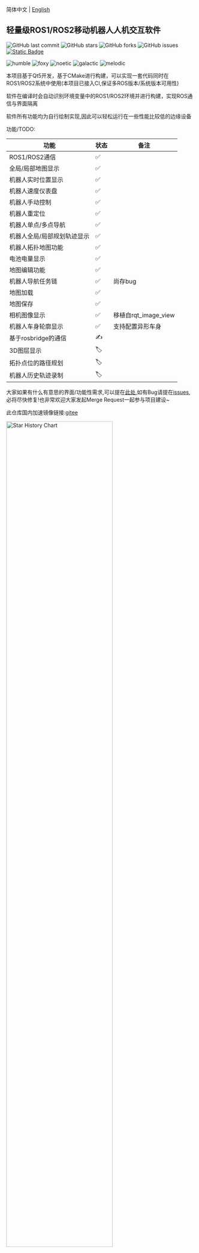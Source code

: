 <!--
 * @Author: chengyangkj chengyangkj@qq.com
 * @Date: 2023-09-02 07:23:43
 * @LastEditors: chengyangkj chengyangkj@qq.com
 * @LastEditTime: 2023-10-06 14:03:03
 * @FilePath: /ROS2_Qt5_Gui_App/README.md
-->
简体中文 | [English](./README_en.md)
## 轻量级ROS1/ROS2移动机器人人机交互软件

![GitHub last commit](https://img.shields.io/github/last-commit/chengyangkj/Ros_Qt5_Gui_App?style=flat-square)
![GitHub stars](https://img.shields.io/github/stars/chengyangkj/Ros_Qt5_Gui_App?style=flat-square)
![GitHub forks](https://img.shields.io/github/forks/chengyangkj/Ros_Qt5_Gui_App?style=flat-square)
![GitHub issues](https://img.shields.io/github/issues/chengyangkj/Ros_Qt5_Gui_App?style=flat-square)
<a href="http://qm.qq.com/cgi-bin/qm/qr?_wv=1027&k=mvzoO6tJQtu0ZQYa_itHW7JrT0i4OCdK&authKey=exOT53pUpRG85mwuSMstWKbLlnrme%2FEuJE0Rt%2Fw6ONNvfHqftoWMay03mk1Qi7yv&noverify=0&group_code=797497206">
<img alt="Static Badge" src="https://img.shields.io/badge/QQ%e7%be%a4-797497206-purple">
</a>

![humble](https://github.com/chengyangkj/Ros_Qt5_Gui_App/actions/workflows/ros_humble_build.yaml/badge.svg)
![foxy](https://github.com/chengyangkj/Ros_Qt5_Gui_App/actions/workflows/ros_foxy_build.yaml/badge.svg)
![noetic](https://github.com/chengyangkj/Ros_Qt5_Gui_App/actions/workflows/ros_noetic_build.yaml/badge.svg)
![galactic](https://github.com/chengyangkj/Ros_Qt5_Gui_App/actions/workflows/ros_galactic_build.yaml/badge.svg)
![melodic](https://github.com/chengyangkj/Ros_Qt5_Gui_App/actions/workflows/ros_melodic_build.yaml/badge.svg)


<!-- 
<a href="https://www.bilibili.com/video/BV14h4y1w7TC">
<img alt="Static Badge" src="https://img.shields.io/badge/%E8%A7%86%E9%A2%91%E6%95%99%E7%A8%8B-208647">
</a>
<a href="https://www.bilibili.com/video/BV11h4y1y74H">
<img alt="Static Badge" src="https://img.shields.io/badge/Linux%E9%83%A8%E7%BD%B2%E8%A7%86%E9%A2%91-208647">
</a>
-->


本项目基于Qt5开发，基于CMake进行构建，可以实现一套代码同时在ROS1/ROS2系统中使用(本项目已接入CI,保证多ROS版本/系统版本可用性)

软件在编译时会自动识别环境变量中的ROS1/ROS2环境并进行构建，实现ROS通信与界面隔离

软件所有功能均为自行绘制实现,因此可以轻松运行在一些性能比较低的边缘设备

功能/TODO:
  
| 功能                        | 状态 | 备注                 |
| --------------------------- | ---- | -------------------- |
| ROS1/ROS2通信               | ✅    |                      |
| 全局/局部地图显示           | ✅    |                      |
| 机器人实时位置显示          | ✅    |                      |
| 机器人速度仪表盘            | ✅    |                      |
| 机器人手动控制              | ✅    |                      |
| 机器人重定位                | ✅    |                      |
| 机器人单点/多点导航         | ✅    |                      |
| 机器人全局/局部规划轨迹显示 | ✅    |                      |
| 机器人拓扑地图功能          | ✅    |                      |
| 电池电量显示                | ✅    |                      |
| 地图编辑功能                | ✅    |                      |
| 机器人导航任务链            | ✅    | 尚存bug              |
| 地图加载                    | ✅    |                      |
| 地图保存                    | ✅    |                      |
| 相机图像显示                | ✅    | 移植自rqt_image_view |
| 机器人车身轮廓显示          | ✅    | 支持配置异形车身     |
| 基于rosbridge的通信         | ✍    |                      |
| 3D图层显示                  | 🏷️    |                      |
| 拓扑点位的路径规划          | 🏷️    |                      |
| 机器人历史轨迹录制          | 🏷️    |                      |


大家如果有什么有意思的界面/功能性需求,可以提在[此处](https://github.com/chengyangkj/Ros_Qt5_Gui_App/issues/29),如有Bug请提在[issues](https://github.com/chengyangkj/Ros_Qt5_Gui_App/issues),必将尽快修复!也非常欢迎大家发起Merge Request一起参与项目建设~

此仓库国内加速镜像链接:[gitee](https://gitee.com/chengyangkj/Ros_Qt5_Gui_App)

  <picture>
    <source media="(prefers-color-scheme: dark)" srcset="https://api.star-history.com/svg?repos=chengyangkj/Ros_Qt5_Gui_App&type=Timeline&theme=dark" />
    <source media="(prefers-color-scheme: light)" srcset="https://api.star-history.com/svg?repos=chengyangkj/Ros_Qt5_Gui_App&type=Timeline" />
    <img alt="Star History Chart" src="https://api.star-history.com/svg?repos=chengyangkj/Ros_Qt5_Gui_App&type=Timeline" width="75%" />
  </picture>

## 项目截图

![image.png](./doc/images/main.png)

![image.png](./doc/images/main.gif)

<!-- TOC -->
## 目录

- [一,Release 版本下载使用](#一release-版本下载使用)
- [二,编译](#二编译)
  - [1,环境安装](#1环境安装)
  - [2,克隆/下载本项目:](#2克隆下载本项目)
  - [3,编译项目](#3编译项目)
  - [4,运行项目](#4运行项目)
- [三,IDE配置说明(QtCreator/Vscode)](#三ide配置说明qtcreatorvscode)
    - [3.1 QtCreator打开项目教程](#31-qtcreator打开项目教程)
- [四,使用说明](#四使用说明)
    - [4.1,多机通信配置](#41多机通信配置)
    - [4.2,配置文件](#42配置文件)
    - [4.3,重定位位姿态发布](#43重定位位姿态发布)
    - [4.4,地图编辑](#44地图编辑)
      - [4.4.1 拓扑地图(机器人导航点设置)](#441-拓扑地图机器人导航点设置)
      - [4.4.2 橡皮擦](#442-橡皮擦)
      - [4.4.3 画笔](#443-画笔)
      - [4.4.4 线段绘制](#444-线段绘制)
      - [4.4.5 地图保存](#445-地图保存)
      - [4.4.6 地图加载](#446-地图加载)
    - [4.5,手动控制机器人](#45手动控制机器人)
    - [4.6,速度仪表盘](#46速度仪表盘)
    - [4.7,电池电量显示](#47电池电量显示)
    - [4.8 多点连续导航](#48-多点连续导航)
    - [4.9,相机图片显示](#49相机图片显示)
    - [4.10,机器人车身轮廓显示](#410机器人车身轮廓显示)
- [五,相关链接](#五相关链接)
- [六,相关教程及交流群](#六相关教程及交流群)

<!-- /TOC -->

# 一,Release 版本下载使用

如果您只想使用本软件,并不想了解具体的代码实现,用户可以选择下载编译好的Release版本，不用自行手动编译,下载即用

使用Release版本的前提:==系统ROS环境已安装,并且source到环境变量中==

本仓库使用CI自动生成各平台的Release版本(目前只有X86_64版本,Arm环境需要自行编译),在项目的[Release页面](https://github.com/chengyangkj/Ros_Qt5_Gui_App/releases)下载最新对应ROS版本的Release版本，理论上解压后即可使用。
使用方法:
在终端进入解压后的文件夹路径,执行如下命令:

```
sudo chmod a+x ./ros_qt5_gui_app
./ros_qt5_gui_app
```
如果Release版本下载后使用不了，可以参考[二,编译](#二编译)进行自行编译使用

# 二,编译



>💡 注意，为了保证此项目同时兼容ROS1与ROS2，此项目不使用ROS1/ROS2的catkin_make/colcon构建系统进行够建，而是使用标准CMake进行构建，这也就意味着，本项目不会被ROS自动识别为功能包
可以参考以下教程从0开始构建/运行此项目:

## 1,环境安装 

理论上只需要安装如下基础包就可以编译此项目:

```
sudo apt-get update
sudo apt-get install qtbase5-private-dev libqt5svg5-dev -y
```

如果以上安装后还不行，可以执行如下指令安装全部依赖:

```
sudo apt-get install qtbase5-dev qt5-qmake qtbase5-dev-tools libqt5svg5-dev qtbase5-private-dev libeigen3-dev libgtest-dev -y
```

## 2,克隆/下载本项目:


```
mkdir -p ~/qt_ws
cd ~/qt_ws
git clone https://github.com/chengyangkj/Ros_Qt5_Gui_App
```

note:如果github下载过慢,可以使用以下指令从gitee拉取

```
git clone https://gitee.com/chengyangkj/Ros_Qt5_Gui_App

```

## 3,编译项目

可以手动执行如下命令进行编译(会根据环境变量自动识别ROS1还是ROS2环境):
```
cd ~/qt_ws/ROS2_Qt5_Gui_App
mkdir -p build
cd build
cmake ..
make

```
或者执行如下脚本手动指定ROS版本并进行一键编译:

```
cd ~/qt_ws/ROS2_Qt5_Gui_App

```
ROS1:

```
sh ./build_ros1.sh

```
ROS2

```
sh ./build_ros2.sh
```
## 4,运行项目

```
cd ~/qt_ws/ROS2_Qt5_Gui_App/build
./ros_qt5_gui_app

```

软件配置文件路径(运行一次软件后会自动生成在可执行程序相对路径下)

# 三,IDE配置说明(QtCreator/Vscode)


>💡  此部分为针对新手做的温馨提示,如果你已经是一个ROS/C++/Qt老手,可以跳过此部分


很多ROS初学者学习Qt都存在一个误区:没有搞清楚IDE与编译器的区别，像QtCreator，Vscode，CLion之类的均为IDE（[什么是IDE](https://www.zhihu.com/question/24833708)）
哪怕不用IDE，我们只用文本编辑器也能实现代码的编写(效率很低，没有代码提示)，编写之后使用make指令编译即可
实际上Ubuntu系统默认都自带的有Qt库,就比如前面的[3,编译项目](#3编译项目),并没有要求安装QtCreator,只需要使用apt-get安装一些系统缺失的,没有默认安装的qt库,就能正常编译通过

当然安装QtCreator时也会同时下载一些Qt库,但是他仅仅是下载,如果你没有将下载的库添加到环境变量中(通常也不建议自己将下载的qt库添加到环境变量中,这样需要处理系统默认的qt库与你添加的qt库的冲突问题),所以,在没有额外配置的情况下,虽然下载了QtCreator,但是在编译代码时用的还是系统默认的库.

那么,我们为什么还要去额外下载QtCreator呢?

因为我们需要使用QtCreator去编辑我们的(.ui),(.resource)文件，同时QtCreator还提供了代码提示，代码跳转等功能。但是这些功能，只要是IDE均有这个功能，我们通过Vscode/Clion安装一些插件，也是能够实现这些功能

本项目所有的界面,都是在代码中去手动创建,如果打开代码中的mainwindow.ui可以发现什么都没有,因为所有界面都是代码动态创建添加上去的.

本人在开发本项目的流程为:
 - 使用系统的Qt库,如果需要使用的qt库不存在,则使用apt-get安装即可
 - 所有ui界面均使用代码动态创建,并添加到主窗口中,没有使用qtcreator拖拽生成
 - 项目的开发IDE使用vscode,仅安装了基础的c/c++插件做代码提示
 - 如果需要编辑资源文件(.qrc),手动打开qtcreator,再打开qrc文件进行编辑保存
 - 编译时在终端使用make指令进行编译
 - 运行时在终端使用./ros_qt5_gui_app指令进行运行

可以发现,开发此项目只有需要编辑资源文件时才会用到QtCreator(一般图片添加上去后也不会做频繁的编辑)

虽然本人开发使用的Vscode,但是为了方便部分习惯使用QtCreator做开发的用户,这里介绍下如果使用QtCreator作为IDE开发此项目:

### 3.1 QtCreator打开项目教程

首先需要按照[3,编译项目](#3编译项目)将项目成功编译,如果编译失败,则QtCreator打开后项目不会正常展开

本项目为标准CMake项目,因此按照在QtCreator中打开CMake项目的方式,打开本项目的根目录Cmakelist.txt即可(不区分ROS1/ROS2)

- 1.安装QtCreator

```
sudo apt-get install qtcreator

```
- 2.打开qtcreator

终端输入(必须终端打开):

```
qtcretor
```
打开后选择文件->打开文件或项目:

![image.png](./doc/images/qtcreator/step1.jpg)

接着选择项目==根目录==下的Cmakelist.txt文件,点击打开即可:

![image.png](./doc/images/qtcreator/step2.jpg)

接着会自动识别我们前面编译的build目录,选择config:

![image.png](./doc/images/qtcreator/step3.jpg)

项目成功展开,点击绿色三角形编译并运行:

![image.png](./doc/images/qtcreator/step4.jpg)

# 四,使用说明

### 4.1,多机通信配置

>💡  针对于ROS新手的温馨提示:此项配置,如果是单机使用即本软件运行在机器人身上,没有跨机器使用就不用配置，直接跳过即可.如果需要将本软件运行在自己的笔记本上,去连接远程的机器人的情况下需要进行配置


ROS1/ROS2的多机通信完全依赖ROS原生(环境变量添加ROS_MASTER_URI与ROS_IP/ROS_DOMAINID),不再由用户手动指定,减轻新手使用负担

ROS1:

配置参考：多机通讯教程[csdn 博客](https://blog.csdn.net/qq_38441692/article/details/98205852)

ROS2:

环境变量多机配置相同的ROS_DOMAINID

### 4.2,配置文件

第一次运行后，会在可执行程序同级目录生成config.json,修改此配置文件即可(需要注意Json格式),修改后重启生效,具体配置说明详见各功能的配置说明


### 4.3,重定位位姿态发布

程序可以拖动式的设置机器人初始位置（重定位）,相对于Rviz,拖动时可以实时查看激光匹配情况,重定位更加精准(左键按住拖动,右键旋转方向)

![image.png](./doc/images/reloc.png)

![image.png](./doc/images/reloc.gif)

注意:如果设置无效,需要检查config.json中设置：

```
{
      "display_name": "Reloc",
      "topic": "/initialpose",
      "enable": true
}
```
为自己机器人监听的重定位Topic名称


### 4.4,地图编辑

程序支持地图编辑功能:

![image.png](./doc/images/edit_map.png)
![image.png](./doc/images/edit_map2.png)

#### 4.4.1 拓扑地图(机器人导航点设置)
并且程序支持拓扑地图功能,可以拖动式的设置机器人导航目标点（导航）使用gif说明如下:

![image.png](./doc/images/set_nav_goal.gif)

注意:如果导航点位发布无响应设置无效,需要检查config.json中设置：

```
{
      "display_name": "NavGoal",
      "topic": "/move_base_simple/goal",
      "enable": true
}
```
为自己机器人监听的导航目标点Topic名称

#### 4.4.2 橡皮擦

点击橡皮擦后,可以擦除地图中的障碍物,使用gif说明如下:
![image.png](./doc/images/erase.gif)

#### 4.4.3 画笔
画笔功能
![image.png](./doc/images/pencil.gif)

#### 4.4.4 线段绘制
线段绘制
![image.png](./doc/images/draw_line.gif)

#### 4.4.5 地图保存

地图编辑完成后并不会自动保存,需要点击保存按钮,保存地图到指定文件夹,如果需要在ROS中使用，需要将该地图替换到自己对应导航包的map中

目前保存地图有如下:

- *.pgm 图片数据
- *.yaml 地图描述文件
- *.topology 程序自定义的拓扑地图 保存了点位等信息

![image.png](./doc/images/save_map.png)

#### 4.4.6 地图加载

地图加载同理 用户选择对应的PGM地图文件即可加载，并进行编辑

### 4.5,手动控制机器人

软件支持发布实时速度到底盘:

![image.png](./doc/images/manual_control.jpg)

对应按钮上的文字，可以由键盘对应按钮同步调用

注意:如果设置无效,需要检查config.json中设置：

```
{
      "display_name": "Speed",
      "topic": "/cmd_vel",
      "enable": true
}

```
为实际机器人监听的速度控制话题

### 4.6,速度仪表盘

软件支持实时显示机器人速度:

![image.png](./doc/images/speed_dashboard.jpg)

注意:如果设置无效,需要检查config.json中设置：

```
{
      "display_name": "Odometry",
      "topic": "/odom",
      "enable": true
}
```

为机器人时机发布的里程计话题

### 4.7,电池电量显示

软件支持实时显示机器人电量,在配置中配置话题名，电池电量的Topic类型为:sensor_msgs::BatteryState

```
{
      "display_name": "Battery",
      "topic": "/battery",
      "enable": true
}
```
![image.png](./doc/images/battery_state.png)

### 4.8 多点连续导航

软件支持多点连续导航,使用方法如下:

![image.png](./doc/images/multi_nav.png)

点击Start Task Chain即可开始任务:

![image.png](./doc/images/main.gif)

### 4.9,相机图片显示

软件支持实时显示机器人相机图片,在配置中配置话题名及location:

```
  "images": [ ], //图片列表 支持多路 配置后自动创建界面

```

软件移植了rqt image view的图片显示功能,支持实时显示多路机器人相机图片,在配置中配置话题名

配置demo:

```

  "images": [
    {
      "location": "front",
      "topic": "/camera/rgb/image_raw",
      "enable": true
    },
    {
      "location": "front/depth",
      "topic": "/camera/depth/image_raw",
      "enable": true
    }
  ],

```

![image.png](./doc/images/show_image.png)

![image.png](./doc/images/show_image.gif)


### 4.10,机器人车身轮廓显示

车身尺寸位于配置:"robot_shape_config":

``` 

  "robot_shape_config": {
    "shaped_points": [],  //轮廓点
    "is_ellipse": false,  //轮廓是否为椭圆
    "color": "0x0000FF",   //轮廓填充颜色
    "opacity": 0.5     //轮廓透明度
  }

```

配置前，首先需要以车中心为原点，使用如下坐标系计算车身轮廓的每个点(单位m)，支持异形车身:

```

                    ^x
                    |
                    |
                    |
          (0.5,0.5) |     (0.5,-0.5)
            +---------------+
            |       |       |
            |       |       |
            |       |       |
<----------------------------------------+
y           |       |       |
            |       |       |
            |       |       |
            |       |       |
            +---------------+
        (-0.5,0.5)  |       (-0.5,-0.5)
                    |
                    |


```

随意找一个点作为起始点,按照顺时针,依次填下每个点

配置demo:

- 1m*1m车身:

```
  "robot_shape_config": {
    "shaped_points": [
      {
        "x": 0.5,
        "y": 0.5
      },
      {
        "x": 0.5,
        "y": -0.5
      },
      {
        "x": -0.5,
        "y": -0.5
      },
      {
        "x": -0.5,
        "y": 0.5
      }
    ],
    "is_ellipse": false,
    "color": "0x00000FF",
    "opacity": 0.5
  }

```

![image.png](./doc/images/shape1.png)

- 1m*1m 圆形车身:

is_ellipse=true

```
  "robot_shape_config": {
    "shaped_points": [
      {
        "x": 0.5,
        "y": 0.5
      },
      {
        "x": 0.5,
        "y": -0.5
      },
      {
        "x": -0.5,
        "y": -0.5
      },
      {
        "x": -0.5,
        "y": 0.5
      }
    ],
    "is_ellipse": true,
    "color": "0x00000FF",
    "opacity": 0.5
  }

```
![image.png](./doc/images/shape_cicle.png)

- 异形车身:
  
```
  "robot_shape_config": {
    "shaped_points": [
      {
        "x": 0.5,
        "y": 0.5
      },
      {
        "x": 1,
        "y": 0
      },
      {
        "x": 0.5,
        "y": -0.5
      },
      {
        "x": -0.5,
        "y": -0.5
      },
      {
        "x": -0.5,
        "y": 0.5
      }
    ],
    "is_ellipse": false,
    "color": "0x00000FF",
    "opacity": 0.5
  }

```

![image.png](./doc/images/shape2.png)

# 五,相关链接


| 链接名                                                                             | 支持平台                  | 功能                                                                                                   |
| ---------------------------------------------------------------------------------- | ------------------------- | ------------------------------------------------------------------------------------------------------ |
| [master](https://github.com/chengyangkj/Ros_Qt5_Gui_App/tree/master)               | Win10 Ubuntu              | ROS + QWidget + QGraphicsview自绘制可视化界面显示                                                      |
| [qml_hmi](https://github.com/chengyangkj/Ros_Qt5_Gui_App/tree/qml_hmi)             | Win10 Ubuntu              | ROS + QML + C++混合编程，qml自绘制地图，激光雷达可视化显示等demo                                       |
| [simple](https://github.com/chengyangkj/Ros_Qt5_Gui_App/tree/simple)               | Win10 Ubuntu              | ROS + QWidget + Librviz进行可视化显示，为《ROS人机交互软件开发》系列课程中实现的版本，CSDN博客例程版本 |
| [rviz_tree](https://github.com/chengyangkj/Ros_Qt5_Gui_App/tree/rviz_tree)         | Win10 Ubuntu              | ROS + QWidget + Librviz原生图层Api实现图层管理，不需手动创建图层                                       |
| [ros_qt_demo](https://github.com/chengyangkj/Ros_Qt5_Gui_App/tree/ros_qt_demo)     | Win10 Ubuntu              | cakin_create_qt_pkg 创建的原始包，cmakelist.txt已配置好改为qt5，可以直接编译运行                       |
| [ros2_qt_demo](https://github.com/chengyangkj/ros2_qt_demo)                        | ROS2                      | 在ROS2平台上运行的qt demo包，cmakelist.txt已配置好改为qt5，可以直接colcon build 编译使用               |
| [ROS2_Qt5_Gui_App](https://github.com/chengyangkj/ROS2_Qt5_Gui_App)                | ROS2                      | 与本仓库代码完全相同/停止维护                                                                          |
| [Flutter App](https://github.com/chengyangkj/Ros_Qt5_Gui_App/tree/ros_flutter_app) | 基于flutter实现多平台运行 | 逐步推进.....                                                                                          |


# 六,相关教程及交流群

 **本系列教程文章专栏:**

[ROS机器人GUI程序开发](https://blog.csdn.net/qq_38441692/category_9863968.html)
[ROS2 Qt21天训练营(关注古月学院,不定期开营)](https://class.guyuehome.com/)
 **本系列课程已上线古月学院，欢迎感兴趣的小伙伴订阅：**

 1. [ROS Qt开发环境搭建以及基础知识介绍](https://class.guyuehome.com/detail/p_5eba414d58533_Uh4XTbPi/6)
 2. [ROS人机交互软件的界面开发](https://class.guyuehome.com/detail/p_5ec490a8d7bd7_b7ucPqUs/6)
 3. [ROS Rviz组件开发方法](https://class.guyuehome.com/detail/p_5edf2d27a1942_foy4nqci/6)
 4. [如何实现ROS windows人机交互软件](https://class.guyuehome.com/detail/p_5fc5ab97e4b04db7c091f475/6)
 
![在这里插入图片描述](https://img-blog.csdnimg.cn/20200612194143186.png?x-oss-process=image/watermark,type_ZmFuZ3poZW5naGVpdGk,shadow_10,text_aHR0cHM6Ly9ibG9nLmNzZG4ubmV0L3FxXzM4NDQxNjky,size_16,color_FFFFFF,t_70)

**开发交流QQ群：** 797497206
